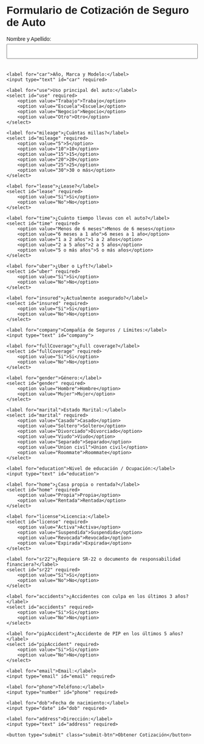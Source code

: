  <!DOCTYPE html>
<html lang="es">
<head>
    <meta charset="UTF-8">
    <meta name="viewport" content="width=device-width, initial-scale=1.0">
    <title>Formulario de Cotización de Seguro</title>
    <style>
        body {
            font-family: Arial, sans-serif;
            margin: 20px;
        }
        form {
            max-width: 600px;
            margin: 0 auto;
        }
        label {
            display: block;
            margin-top: 10px;
        }
        select, input[type="text"], input[type="email"], input[type="date"], input[type="number"] {
            width: 100%;
            padding: 10px;
            margin-top: 5px;
            margin-bottom: 20px;
        }
        .submit-btn {
            background-color: #4CAF50;
            color: white;
            padding: 10px;
            border: none;
            width: 100%;
            cursor: pointer;
        }
        .submit-btn:hover {
            background-color: #45a049;
        }
        .output {
            margin-top: 20px;
            font-weight: bold;
        }
    </style>
</head>
<body>

<h1>Formulario de Cotización de Seguro de Auto</h1>

<form id="insuranceForm">
    <label for="name">Nombre y Apellido:</label>
    <input type="text" id="name" required>

    <label for="car">Año, Marca y Modelo:</label>
    <input type="text" id="car" required>

    <label for="use">Uso principal del auto:</label>
    <select id="use" required>
        <option value="Trabajo">Trabajo</option>
        <option value="Escuela">Escuela</option>
        <option value="Negocio">Negocio</option>
        <option value="Otro">Otro</option>
    </select>

    <label for="mileage">¿Cuántas millas?</label>
    <select id="mileage" required>
        <option value="5">5</option>
        <option value="10">10</option>
        <option value="15">15</option>
        <option value="20">20</option>
        <option value="25">25</option>
        <option value="30">30 o más</option>
    </select>

    <label for="lease">¿Lease?</label>
    <select id="lease" required>
        <option value="Si">Si</option>
        <option value="No">No</option>
    </select>

    <label for="time">¿Cuánto tiempo llevas con el auto?</label>
    <select id="time" required>
        <option value="Menos de 6 meses">Menos de 6 meses</option>
        <option value="6 meses a 1 año">6 meses a 1 año</option>
        <option value="1 a 2 años">1 a 2 años</option>
        <option value="2 a 5 años">2 a 5 años</option>
        <option value="5 o más años">5 o más años</option>
    </select>

    <label for="uber">¿Uber o Lyft?</label>
    <select id="uber" required>
        <option value="Si">Si</option>
        <option value="No">No</option>
    </select>

    <label for="insured">¿Actualmente asegurado?</label>
    <select id="insured" required>
        <option value="Si">Si</option>
        <option value="No">No</option>
    </select>

    <label for="company">Compañía de Seguros / Límites:</label>
    <input type="text" id="company">

    <label for="fullCoverage">¿Full coverage?</label>
    <select id="fullCoverage" required>
        <option value="Si">Si</option>
        <option value="No">No</option>
    </select>

    <label for="gender">Género:</label>
    <select id="gender" required>
        <option value="Hombre">Hombre</option>
        <option value="Mujer">Mujer</option>
    </select>

    <label for="marital">Estado Marital:</label>
    <select id="marital" required>
        <option value="Casado">Casado</option>
        <option value="Soltero">Soltero</option>
        <option value="Divorciado">Divorciado</option>
        <option value="Viudo">Viudo</option>
        <option value="Separado">Separado</option>
        <option value="Union civil">Union civil</option>
        <option value="Roommate">Roommate</option>
    </select>

    <label for="education">Nivel de educación / Ocupación:</label>
    <input type="text" id="education">

    <label for="home">¿Casa propia o rentada?</label>
    <select id="home" required>
        <option value="Propia">Propia</option>
        <option value="Rentada">Rentada</option>
    </select>

    <label for="license">Licencia:</label>
    <select id="license" required>
        <option value="Activa">Activa</option>
        <option value="Suspendida">Suspendida</option>
        <option value="Revocada">Revocada</option>
        <option value="Expirada">Expirada</option>
    </select>

    <label for="sr22">¿Requiere SR-22 o documento de responsabilidad financiera?</label>
    <select id="sr22" required>
        <option value="Si">Si</option>
        <option value="No">No</option>
    </select>

    <label for="accidents">¿Accidentes con culpa en los últimos 3 años?</label>
    <select id="accidents" required>
        <option value="Si">Si</option>
        <option value="No">No</option>
    </select>

    <label for="pipAccident">¿Accidente de PIP en los últimos 5 años?</label>
    <select id="pipAccident" required>
        <option value="Si">Si</option>
        <option value="No">No</option>
    </select>

    <label for="email">Email:</label>
    <input type="email" id="email" required>

    <label for="phone">Teléfono:</label>
    <input type="number" id="phone" required>

    <label for="dob">Fecha de nacimiento:</label>
    <input type="date" id="dob" required>

    <label for="address">Dirección:</label>
    <input type="text" id="address" required>

    <button type="submit" class="submit-btn">Obtener Cotización</button>
</form>

<div class="output" id="quoteResult"></div>

<script>
    document.getElementById('insuranceForm').addEventListener('submit', function(event) {
        event.preventDefault();
        // Lógica para calcular el precio según la tabla de Excel
        const countyRates = {
            "Miami-Dade": 800,
            "Broward": 750,
            "Palm Beach": 730,
            "Hillsborough": 710,
            "Orange": 690,
            "Duval": 680,
            "Collier": 660
        };

        // Obtener valores del formulario
        let county = prompt("Por favor ingresa tu condado (Miami-Dade, Broward, Palm Beach, etc.):");
        let quote = countyRates[county] || "No disponible para este condado";

        // Mostrar el resultado
        document.getElementById('quoteResult').innerHTML = `Tu cotización es: $${quote}`;
    });
</script>

</body>
</html>
